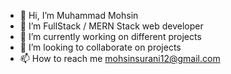 - 👋 Hi, I’m Muhammad Mohsin
- 👀 I’m FullStack / MERN Stack web developer
- 🌱 I’m currently working on different projects
- 💞️ I’m looking to collaborate on projects
- 📫 How to reach me mohsinsurani12@gmail.com

<!---
muhammadmohsin123/muhammadmohsin123 is a ✨ special ✨ repository because its `README.md` (this file) appears on your GitHub profile.
You can click the Preview link to take a look at your changes.
--->
